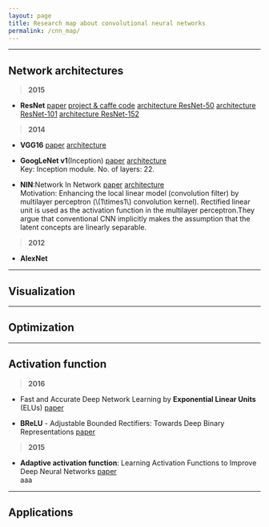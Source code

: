 ```yaml
---
layout: page
title: Research map about convolutional neural networks
permalink: /cnn_map/
---
```


------

## Network architectures



> **2015**

* **ResNet** 
[paper](http://arxiv.org/abs/1512.03385) 
[project & caffe code](https://github.com/KaimingHe/deep-residual-networks)
[architecture ResNet-50](http://ethereon.github.io/netscope/#/gist/db945b393d40bfa26006)
[architecture ResNet-101](http://ethereon.github.io/netscope/#/gist/b21e2aae116dc1ac7b50)
[architecture ResNet-152](http://ethereon.github.io/netscope/#/gist/d38f3e6091952b45198b)

> **2014**

* **VGG16**
[paper]()
[architecture](http://ethereon.github.io/netscope/#/preset/vgg-16)

* **GoogLeNet v1**(Inception) 
[paper](http://arxiv.org/abs/1409.4842)
[architecture](http://ethereon.github.io/netscope/#/preset/googlenet)  
Key: Inception module. No. of layers: 22.

* **NIN**:Network In Network 
[paper](http://arxiv.org/abs/1312.4400)
[architecture](http://ethereon.github.io/netscope/#/preset/nin)  
Motivation: Enhancing the local linear model (convolution filter) by multilayer perceptron (\\(1\times1\\) convolution kernel). Rectified linear unit is used as the activation function in the multilayer perceptron.They argue that conventional CNN implicitly makes the assumption that the latent concepts are linearly separable.



> **2012**

* **AlexNet**


------

## Visualization



------

## Optimization




------

## Activation function

> **2016**

* Fast and Accurate Deep Network Learning by **Exponential Linear Units** (ELUs) 
[paper](http://arxiv.org/abs/1511.07289)  


* **BReLU** - Adjustable Bounded Rectifiers: Towards Deep Binary Representations 
[paper](http://arxiv.org/abs/1511.06201)  


> **2015**

* **Adaptive activation function**: Learning Activation Functions to Improve Deep Neural Networks 
[paper](http://arxiv.org/abs/1412.6830)  
aaa


------

## Applications

